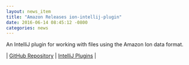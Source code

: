 ```yaml
---
layout: news_item
title: "Amazon Releases ion-intellij-plugin"
date: 2016-06-14 08:45:12 -0800
categories: news
---
```

An IntelliJ plugin for working with files using the Amazon Ion data format. 

| [GitHub Repository](https://github.com/amzn/ion-intellij-plugin) | [IntelliJ Plugins](https://plugins.jetbrains.com/plugin/8409-amazon-ion-intellij-idea-plugin) |